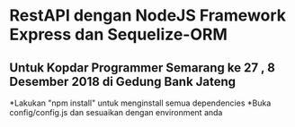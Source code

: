 # RestAPI dengan NodeJS Framework Express dan Sequelize-ORM
## Untuk Kopdar Programmer Semarang ke 27 , 8 Desember 2018 di Gedung Bank Jateng

*Lakukan "npm install" untuk menginstall semua dependencies
*Buka config/config.js dan sesuaikan dengan environment anda
